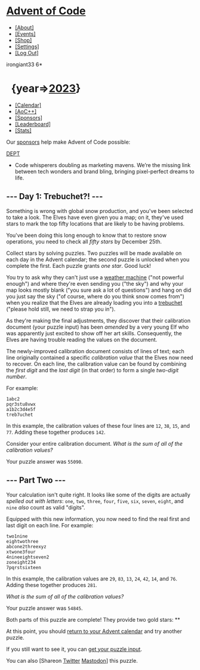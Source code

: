 [Advent of Code](/)
===================

-   [\[About\]](/2023/about)
-   [\[Events\]](/2023/events)
-   [\[Shop\]](https://teespring.com/stores/advent-of-code)
-   [\[Settings\]](/2023/settings)
-   [\[Log Out\]](/2023/auth/logout)

irongiant33 <span class="star-count">6\*</span>

  <span class="title-event-wrap">{year=&gt;</span>[2023](/2023)<span class="title-event-wrap">}</span>
======================================================================================================

-   [\[Calendar\]](/2023)
-   [\[AoC++\]](/2023/support)
-   [\[Sponsors\]](/2023/sponsors)
-   [\[Leaderboard\]](/2023/leaderboard)
-   [\[Stats\]](/2023/stats)

Our [sponsors](/2023/sponsors) help make Advent of Code possible:

[DEPT](https://www.deptagency.com/?utm_source=media-partner&utm_medium=referral&utm_campaign=gl-advent-of-code)
- Code whisperers doubling as marketing mavens. We’re the missing link
between tech wonders and brand bling, bringing pixel-perfect dreams to
life.

--- Day 1: Trebuchet?! ---
--------------------------

Something is wrong with global snow production, and you've been selected
to take a look. The Elves have even given you a map; on it, they've used
stars to mark the top fifty locations that are likely to be having
problems.

You've been doing this long enough to know that to restore snow
operations, you need to check all *fifty stars* by December 25th.

Collect stars by solving puzzles. Two puzzles will be made available on
each day in the Advent calendar; the second puzzle is unlocked when you
complete the first. Each puzzle grants *one star*. Good luck!

You try to ask why they can't just use a [weather machine](/2015/day/1)
("not powerful enough") and where they're even sending you ("the sky")
and why your map looks mostly blank ("you sure ask a lot of questions")
<span
title="My hope is that this abomination of a run-on sentence somehow conveys the chaos of being hastily loaded into a trebuchet.">and</span>
hang on did you just say the sky ("of course, where do you think snow
comes from") when you realize that the Elves are already loading you
into a [trebuchet](https://en.wikipedia.org/wiki/Trebuchet) ("please
hold still, we need to strap you in").

As they're making the final adjustments, they discover that their
calibration document (your puzzle input) has been *amended* by a very
young Elf who was apparently just excited to show off her art skills.
Consequently, the Elves are having trouble reading the values on the
document.

The newly-improved calibration document consists of lines of text; each
line originally contained a specific *calibration value* that the Elves
now need to recover. On each line, the calibration value can be found by
combining the *first digit* and the *last digit* (in that order) to form
a single *two-digit number*.

For example:

    1abc2
    pqr3stu8vwx
    a1b2c3d4e5f
    treb7uchet

In this example, the calibration values of these four lines are `12`,
`38`, `15`, and `77`. Adding these together produces `142`.

Consider your entire calibration document. *What is the sum of all of
the calibration values?*

Your puzzle answer was `55090`.

--- Part Two ---
----------------

Your calculation isn't quite right. It looks like some of the digits are
actually *spelled out with letters*: `one`, `two`, `three`, `four`,
`five`, `six`, `seven`, `eight`, and `nine` *also* count as valid
"digits".

Equipped with this new information, you now need to find the real first
and last digit on each line. For example:

    two1nine
    eightwothree
    abcone2threexyz
    xtwone3four
    4nineeightseven2
    zoneight234
    7pqrstsixteen

In this example, the calibration values are `29`, `83`, `13`, `24`,
`42`, `14`, and `76`. Adding these together produces `281`.

*What is the sum of all of the calibration values?*

Your puzzle answer was `54845`.

Both parts of this puzzle are complete! They provide two gold stars:
\*\*

At this point, you should [return to your Advent calendar](/2023) and
try another puzzle.

If you still want to see it, you can [get your puzzle input](1/input).

You can also <span class="share">\[Share<span class="share-content">on
[Twitter](https://twitter.com/intent/tweet?text=I%27ve+completed+%22Trebuchet%3F%21%22+%2D+Day+1+%2D+Advent+of+Code+2023&url=https%3A%2F%2Fadventofcode%2Ecom%2F2023%2Fday%2F1&related=ericwastl&hashtags=AdventOfCode)
[Mastodon](javascript:void(0);)</span>\]</span> this puzzle.
